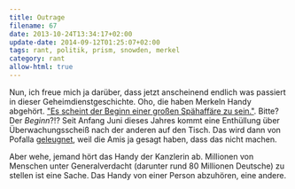 ```yaml
---
title: Outrage
filename: 67
date: 2013-10-24T13:34:17+02:00
update-date: 2014-09-12T01:25:07+02:00
tags: rant, politik, prism, snowden, merkel
category: rant
allow-html: true
---
```


<p>Nun, ich freue mich ja darüber, dass jetzt anscheinend endlich was passiert in dieser Geheimdienstgeschichte. Oho, die haben Merkeln Handy abgehört. <a href="http://www.welt.de/politik/deutschland/article121165777/Schlag-ins-Gesicht-der-deutschen-Sicherheitsbehoerden.html">"Es scheint der Beginn einer großen Spähaffäre zu sein."</a>. Bitte? Der <em>Beginn</em>?!? Seit Anfang Juni dieses Jahres kommt eine Enthüllung über Überwachungsscheiß nach der anderen auf den Tisch. Das wird dann von Pofalla <a href="http://www.spiegel.de/politik/deutschland/pofalla-laesst-wieder-keine-fragen-nach-auftritt-zu-a-916156.html">geleugnet</a>, weil die Amis ja gesagt haben, dass das nicht machen.</p>

<p>Aber wehe, jemand hört das Handy der Kanzlerin ab. Millionen von Menschen unter Generalverdacht (darunter rund 80 Millionen Deutsche) zu stellen ist eine Sache. Das Handy von einer Person abzuhören, eine andere.</p>


